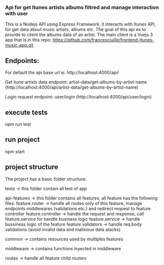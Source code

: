 ### Api for get Itunes artists albums filtred and manage interaction with user
This is a Nodejs API using Express Framework, it interacts with Itunes API, for get 
data about music artists, albums etc.
The goal of this api es to provide to client the albums data of an artist. The main client is a Vuejs 3 app that is
in this repo: https://github.com/francescjuille/frontend-itunes-music-app.git


## Endpoints:
For default the api base url is: http://localhost:4000/api/ 

Get itune artists data endpoint: artist-data/get-albums-by-artist-name  (http://localhost:4000/api/artist-data/get-albums-by-artist-name)

Login request endpoint: user/login  (http://localhost:4000/api/user/login)

## execute tests
npm run test

## run project
npm start

## project structure
The project has a basic folder structure:

tests -> this folder contain all test of app

api-features -> this folder contains all features, all feature has the following files:
                feature.router -> handle all routes only of this feature, manage endpoints middlewares (validations etc.) and redirect request to feature controller
                feature.controller -> handle the request and response, call feature.service for handle business logic
                feature.service -> handle bussiness logic of the feature
                feature.validators -> handle req.body validations (avoid invalid data and malisious data atacks)


common -> contains resources used by multiples features

middleware -> contains functions inyected in middleware

routes -> handle all feature child routers